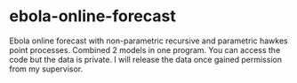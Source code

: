 # ebola-online-forecast
Ebola online forecast with non-parametric recursive and parametric hawkes point processes.
Combined 2 models in one program.
You can access the code but the data is private.
I will release the data once gained permission from my supervisor.
